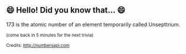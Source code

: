 ## :smile: Hello! Did you know that... :smile:
173 is the atomic number of an element temporarily called Unsepttrium.

<sup>(come back in 5 minutes for the next trivia)</sup>


<sup>Credits: http://numbersapi.com</sup>
